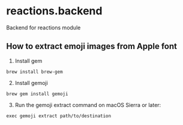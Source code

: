 # reactions.backend
Backend for reactions module

## How to extract emoji images from Apple font
1. Install gem
```
brew install brew-gem
```
2. Install gemoji
```
brew gem install gemoji
```
3. Run the gemoji extract command on macOS Sierra or later:
```
exec gemoji extract path/to/destination
```